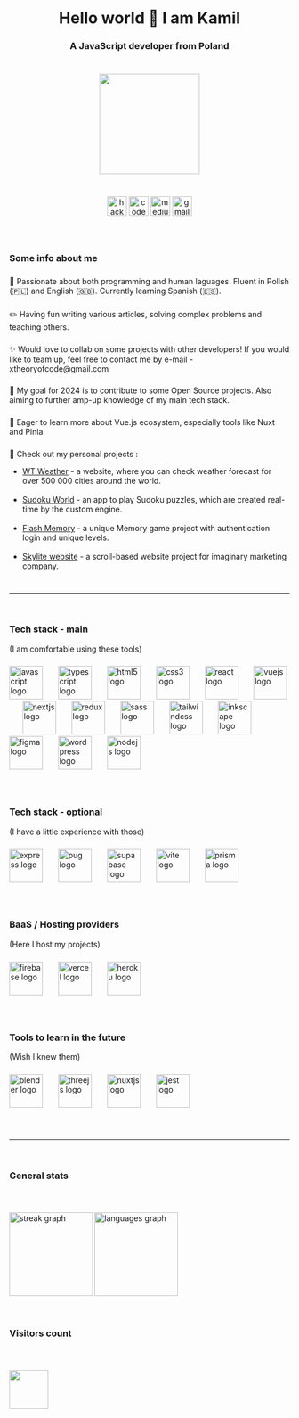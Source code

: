 <h1 align="center">Hello world 👋 I am Kamil</h1>

###

<h3 align="center">A JavaScript developer from Poland</h3>

###

<br>

<div align="center">
  <img height="180" src="https://avatars.githubusercontent.com/u/76244675?s=400&u=2d7f35231fa3b3afca81175f7ae23390a01ab75c&v=4"  />
</div>

###

<br>

<div align="center">
  <img src="https://img.shields.io/static/v1?message=HackerRank&logo=hackerrank&label=&color=2EC866&logoColor=white&labelColor=&style=flat" height="35" alt="hackerrank logo"  />
  <img src="https://img.shields.io/static/v1?message=Codepen&logo=codepen&label=&color=000000&logoColor=white&labelColor=&style=flat" height="35" alt="codepen logo"  />
  <img src="https://img.shields.io/static/v1?message=Medium&logo=medium&label=&color=12100E&logoColor=white&labelColor=&style=flat" height="35" alt="medium logo"  />
  <img src="https://img.shields.io/static/v1?message=Gmail&logo=gmail&label=&color=D14836&logoColor=white&labelColor=&style=flat" height="35" alt="gmail logo"  />
</div>

###

<br clear="both">

<h3 align="left">Some info about me</h3>

###

<p align="left">📖 Passionate about both programming and  human laguages. Fluent in Polish (🇵🇱) and English (🇬🇧). Currently learning Spanish (🇪🇸).</p>

###

<p align="left">✏️ Having fun writing various articles, solving complex problems and teaching others.</p>

###

<p align="left">✨ Would love to collab on some projects with other developers! If you would like to team up, feel free to contact me by e-mail - xtheoryofcode@gmail.com </p>

###

<p align="left">🎯 My goal for 2024 is to contribute  to some Open Source projects. Also aiming to further amp-up knowledge of  my main tech stack.</p>

###

<p align="left">🌱 Eager to learn more about Vue.js ecosystem, especially tools like Nuxt and Pinia.</p>

###

<p align="left">🚀 Check out my personal projects : </p>

* [WT Weather](https://wtweather.cyclic.app) - a website, where you can check weather forecast for over 500 000 cities around the world.  <br> <br>
* [Sudoku World](https://sudokuworld.onrender.com) - an app to play Sudoku puzzles, which are created real-time by the custom engine. <br> <br>
* [Flash Memory](https://flash-memory.vercel.app) - a unique Memory game project with authentication login and unique levels. <br> <br>
* [Skylite website](https://skylitesite.web.app) - a scroll-based website project for imaginary marketing company. <br> <br>

###

<hr>

<br>

<h3>Tech stack - main</h3> (I am comfortable using these tools)

###

<div>
  <img src="https://skillicons.dev/icons?i=js" height="60" alt="javascript logo"  />
  <img width="20" />
  <img src="https://skillicons.dev/icons?i=ts" height="60" alt="typescript logo"  />
  <img width="20" />
  <img src="https://skillicons.dev/icons?i=html" height="60" alt="html5 logo"  />
  <img width="20" />
  <img src="https://skillicons.dev/icons?i=css" height="60" alt="css3 logo"  />
  <img width="20" />
  <img src="https://skillicons.dev/icons?i=react" height="60" alt="react logo"  />
  <img width="20" />
  <img src="https://skillicons.dev/icons?i=vue" height="60" alt="vuejs logo"  />
  <img width="20" />
  <img src="https://skillicons.dev/icons?i=nextjs" height="60" alt="nextjs logo"  />
  <img width="20" />
  <img src="https://skillicons.dev/icons?i=redux" height="60" alt="redux logo"  />
  <img width="20" />
  <img src="https://skillicons.dev/icons?i=sass" height="60" alt="sass logo"  />
  <img width="20" />
  <img src="https://skillicons.dev/icons?i=tailwind" height="60" alt="tailwindcss logo"  />
  <img width="20" />
  <img src="https://cdn.jsdelivr.net/gh/devicons/devicon/icons/inkscape/inkscape-original.svg" height="60" alt="inkscape logo"  />
  <img width="20" />
  <img src="https://skillicons.dev/icons?i=figma" height="60" alt="figma logo"  />
  <img width="20" />
  <img src="https://skillicons.dev/icons?i=wordpress" height="60" alt="wordpress logo"  />
  <img width="20" />
  <img src="https://skillicons.dev/icons?i=nodejs" height="60" alt="nodejs logo"  />
</div>

###

<br>

<h3>Tech stack - optional </h3> (I have a little experience with those)

###

<div>
  <img src="https://skillicons.dev/icons?i=express" height="60" alt="express logo"  />
  <img width="20" />
  <img src="https://skillicons.dev/icons?i=pug" height="60" alt="pug logo"  />
  <img width="20" />
  <img src="https://skillicons.dev/icons?i=supabase" height="60" alt="supabase logo"  />
  <img width="20" />
  <img src="https://skillicons.dev/icons?i=vite" height="60" alt="vite logo"  />
  <img width="20" />
  <img src="https://skillicons.dev/icons?i=prisma" height="60" alt="prisma logo"  />
</div>

###

<br>

<h3>BaaS / Hosting providers</h3> (Here I host my projects)

###

<div>
  <img src="https://skillicons.dev/icons?i=firebase" height="60" alt="firebase logo"  />
  <img width="20" />
  <img src="https://skillicons.dev/icons?i=vercel" height="60" alt="vercel logo"  />
  <img width="20" />
  <img src="https://skillicons.dev/icons?i=heroku" height="60" alt="heroku logo"  />
</div>

###

<br>

<h3>Tools to learn in the future</h3> (Wish I knew them)

###

<div>
  <img src="https://skillicons.dev/icons?i=blender" height="60" alt="blender logo"  />
  <img width="20" />
  <img src="https://skillicons.dev/icons?i=threejs" height="60" alt="threejs logo"  />
  <img width="20" />
  <img src="https://skillicons.dev/icons?i=nuxtjs" height="60" alt="nuxtjs logo"  />
  <img width="20" />
  <img src="https://skillicons.dev/icons?i=jest" height="60" alt="jest logo"  />
</div>

###

<br>

<hr>

<br>

<h3>General stats</h3>

<br>

###


<div>
  <img src="https://streak-stats.demolab.com?user=Martimex&locale=en&mode=daily&theme=dracula&hide_border=false&width=450&border_radius=5" align="left" height="150"  alt="streak graph"  />
  <img src="https://github-readme-stats.vercel.app/api/top-langs?username=Martimex&locale=en&hide_title=false&langs_count=4&layout=compact&width=450&theme=dracula&hide_border=false" align="left" height="150" alt="languages graph"  />
</div>

###

<br clear="both">

<br>

<br>

<h3>Visitors count</h3>

<br>

###

<div>
  <img src="https://profile-counter.glitch.me/Martimex/count.svg?"  height="70" />
</div>

###
